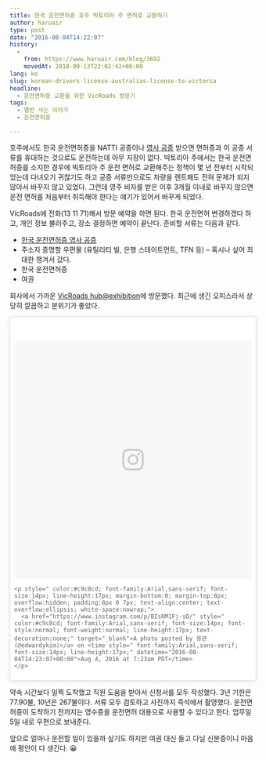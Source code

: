 ```yaml
---
title: 한국 운전면허증 호주 빅토리아 주 면허로 교환하기
author: haruair
type: post
date: "2016-08-04T14:22:07"
history:
  - 
    from: https://www.haruair.com/blog/3692
    movedAt: 2018-09-13T22:02:42+00:00
lang: ko
slug: korean-drivers-license-australias-license-to-victoria
headline:
  - 운전면허증 교환을 위한 VicRoads 방문기
tags:
  - 멜번 사는 이야기
  - 운전면허증

---
```

호주에서도 한국 운전면허증을 NATTI 공증이나 [영사 공증][1] 받으면 면허증과 이 공증 서류를 휴대하는 것으로도 운전하는데 아무 지장이 없다. 빅토리아 주에서는 한국 운전면허증를 소지한 경우에 빅토리아 주 운전 면허로 교환해주는 정책이 몇 년 전부터 시작되었는데 다녀오기 귀찮기도 하고 공증 서류만으로도 차량을 렌트해도 전혀 문제가 되지 않아서 바꾸지 않고 있었다. 그런데 영주 비자를 받은 이후 3개월 이내로 바꾸지 않으면 운전 면허를 처음부터 취득해야 한다는 얘기가 있어서 바꾸게 되었다.

VicRoads에 전화(13 11 71)해서 방문 예약을 하면 된다. 한국 운전면허 변경하겠다 하고, 개인 정보 불러주고, 장소 결정하면 예약이 끝난다. 준비할 서류는 다음과 같다.

  * [한국 운전면허증 영사 공증][1]
  * 주소지 증명할 우편물 (유틸리티 빌, 은행 스테이트먼트, TFN 등) &#8211; 혹시나 싶어 최대한 챙겨서 갔다.
  * 한국 운전면허증
  * 여권

회사에서 가까운 [VicRoads hub@exhibition][2]에 방문했다. 최근에 생긴 오피스라서 상당히 깔끔하고 분위기가 좋았다.

<blockquote class="instagram-media" data-instgrm-version="7" style="background:#FFF; border:0; border-radius:3px; box-shadow:0 0 1px 0 rgba(0,0,0,0.5),0 1px 10px 0 rgba(0,0,0,0.15); margin: 0 auto; max-width:658px; padding:0; width:99.375%; width:-webkit-calc(100% - 2px); width:calc(100% - 2px);">
  <div style="padding:8px;">
    <div style=" background:#F8F8F8; line-height:0; margin-top:40px; padding:50.0% 0; text-align:center; width:100%;">
      <div style=" background:url(data:image/png;base64,iVBORw0KGgoAAAANSUhEUgAAACwAAAAsCAMAAAApWqozAAAABGdBTUEAALGPC/xhBQAAAAFzUkdCAK7OHOkAAAAMUExURczMzPf399fX1+bm5mzY9AMAAADiSURBVDjLvZXbEsMgCES5/P8/t9FuRVCRmU73JWlzosgSIIZURCjo/ad+EQJJB4Hv8BFt+IDpQoCx1wjOSBFhh2XssxEIYn3ulI/6MNReE07UIWJEv8UEOWDS88LY97kqyTliJKKtuYBbruAyVh5wOHiXmpi5we58Ek028czwyuQdLKPG1Bkb4NnM+VeAnfHqn1k4+GPT6uGQcvu2h2OVuIf/gWUFyy8OWEpdyZSa3aVCqpVoVvzZZ2VTnn2wU8qzVjDDetO90GSy9mVLqtgYSy231MxrY6I2gGqjrTY0L8fxCxfCBbhWrsYYAAAAAElFTkSuQmCC); display:block; height:44px; margin:0 auto -44px; position:relative; top:-22px; width:44px;">
      </div>
    </div>
    
    <p style=" color:#c9c8cd; font-family:Arial,sans-serif; font-size:14px; line-height:17px; margin-bottom:0; margin-top:8px; overflow:hidden; padding:8px 0 7px; text-align:center; text-overflow:ellipsis; white-space:nowrap;">
      <a href="https://www.instagram.com/p/BIsKM1Fj-sD/" style=" color:#c9c8cd; font-family:Arial,sans-serif; font-size:14px; font-style:normal; font-weight:normal; line-height:17px; text-decoration:none;" target="_blank">A photo posted by 용균 (@edwardykim)</a> on <time style=" font-family:Arial,sans-serif; font-size:14px; line-height:17px;" datetime="2016-08-04T14:23:07+00:00">Aug 4, 2016 at 7:23am PDT</time>
    </p>
  </div>
</blockquote>



약속 시간보다 일찍 도착했고 직원 도움을 받아서 신청서를 모두 작성했다. 3년 기한은 77.90불, 10년은 267불이다. 서류 모두 검토하고 사진까지 즉석에서 촬영했다. 운전면허증이 도착하기 전까지는 영수증을 운전면허 대용으로 사용할 수 있다고 한다. 업무일 5일 내로 우편으로 보내준다.

앞으로 얼마나 운전할 일이 있을까 싶기도 하지만 여권 대신 들고 다닐 신분증이니 마음에 평안이 다 생긴다. 😀

 [1]: http://haruair.com/blog/2327
 [2]: https://www.vicroads.vic.gov.au/contact-us/officelocations/hubatexhibition
